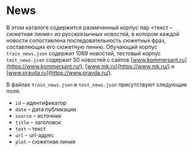 # News

В этом каталоге содержится размеченный корпус пар <текст – сюжетная линия> из русскоязычных новостей, в котором каждой новости сопоставлена последовательность сюжетных фраз, составляющих его сюжетную линию. Обучающий корпус `train_news.json` содержит 1069 новостей, тестовый корпус `test_news.json` содержит 50 новостей с сайтов [www.kommersant.ru](https://www.kommersant.ru/), [www.mk.ru](https://www.mk.ru/) и [www.pravda.ru](https://www.pravda.ru/).

В файлах `train_news.json` и `test_news.json` присутствуют следующие поля:
- `id` – идентификатор
- `date` – дата публикации
- `source` – источник
- `title` – заголовок
- `text` – текст
- `url` – url-адрес
- `plot` – сюжетная линия

